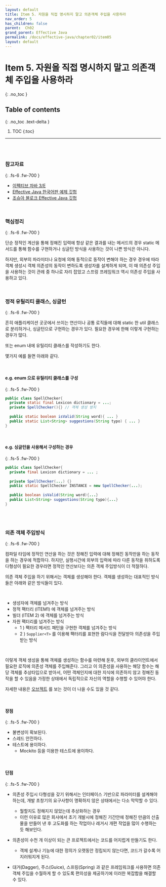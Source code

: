 ```yaml
---
layout: default
title: Item 5. 자원을 직접 명시하지 말고 의존객체 주입을 사용하라
nav_order: 5
has_children: false
parent:  Ch02
grand_parent: Effective Java
permalink: /docs/effective-java/chapter02/item05
layout: default
---
```




# Item 5. 자원을 직접 명시하지 말고 의존객체 주입을 사용하라
{: .no_toc }

## Table of contents
{: .no_toc .text-delta }

1. TOC
{:toc}

---


<br>
<br>

### 참고자료
{: .fs-6 .fw-700 }

- [이펙티브 자바 3/E](http://www.yes24.com/Product/Goods/65551284)
- [Effective Java 한국어판 예제 깃헙](https://github.com/WegraLee)
- [조슈아 블로크 Effective Java 깃헙](https://github.com/jbloch/effective-java-3e-source-code/tree/master/src/effectivejava)
  <br>

<br>



### 핵심정리
{: .fs-6 .fw-700 }

단순 정적인 계산을 통해 정해진 입력에 항상 같은 결과를 내는 메서드의 경우 static 메서드를 통해 함수를 구현하거나 싱글턴 방식을 사용하는 것이 나쁜 방식은 아니다.<br>

하지만, 외부의 파라미터나 요청에 의해 동적으로 동작이 변해야 하는 경우 경우에 따라 객체 생성시 객체 의존성의 동작이 변하도록 생성자를 설계하게 되며, 이 때 의존성 주입을 사용하는 것이 관례 중 하나로 자리 잡았고 스프링 프레임워크 역시 의존성 주입을 사용하고 있다.<br>

<br>



### 정적 유틸리티 클래스, 싱글턴
{: .fs-6 .fw-700 }

흔히 애플리케이션 곳곳에서 쓰이는 연산이나 공통 로직들에 대해 static 한 util 클래스로 분리하거나, 싱글턴으로 구현하는 경우가 있다. 필요한 경우에 한해 이렇게 구현하는 경우가 많다.

또는 enum 내에 유틸리티 클래스를 작성하기도 한다.

몇가지 예를 들면 아래와 같다.

<br>



#### e.g. enum 으로 유틸리티 클래스를 구성
{: .fs-5 .fw-700 }

```java
public class SpellChecker{
  private static final Lexicon dictionary = ...;
  private SpellChecker(){} // 객체 생성 방지
  
  public static boolean isValid(String word){ ... }
  public static List<String> suggestions(String typo) { ... }
}
```

<br>



#### e.g. 싱글턴을 사용해서 구성하는 경우
{: .fs-5 .fw-700 }

```java
public class SpellChecker{
  private final Lexicon dictionary = ... ;
  
  private SpellChecker(...) {}
  public static SpellChecker INSTANCE = new SpellChecker(...);
  
  public boolean isValid(String word){...}
  public List<String> suggestions(String typo){...}
}

```
<br>
<br>


### 의존 객체 주입방식
{: .fs-6 .fw-700 }

컴파일 타임에 정적인 연산을 하는 것은 정해진 입력에 대해 정해진 동작만을 하는 동작을 하는 경우에 적합하다. 하지만, 실행시간에 외부의 입력에 따라 다른 동작을 취하도록 다형성이 필요한 경우라면 정적인 연산보다는 의존 객체 주입방식이 더 적절하다.<br>

의존 객체 주입을 하기 위해서는 객체를 생성해야 한다. 객체를 생성하는 대표적인 방식들은 아래와 같은 방식들이 있다.<br>

<br>

- 생성자에 객체를 넘겨주는 방식
- 정적 팩터리 (ITEM1) 에 객체를 넘겨주는 방식
- 빌더 (ITEM 2) 에 객체를 넘겨주는 방식
- 자원 팩터리를 넘겨주는 방식
  - 1 ) 팩터리 메서드 패턴을 구현한 객체를 넘겨주는 방식
  - 2 ) `Supplier<T>` 를 이용해 팩터리를 표현한 람다식을 전달받아 의존성을 주입받는 방식

<br>



이렇게 객체 생성을 통해 객체를 생성하는 함수를 마련해 둔후, 외부의 클라이언트에서 필요한 로직에 의존성 객체를 주입해준다. 그리고 이 의존성을 사용하는 해당 함수는 해당 객체를 추상타입으로 받아서, 어떤 객체인지에 대한 지식에 의존하지 않고 정해진 동작을 할 수 있음을 가정한 상태에서 독립적으로 자신의 역할을 수행할 수 있어야 한다.<br>

자세한 내용은 [오브젝트](http://www.yes24.com/Product/Goods/74219491) 를 보는 것이 더 나을 수도 있을 것 같다.<br>

<br>



#### 장점
{: .fs-5 .fw-700 }

- 불변성이 확보된다.
- 스레드 안전하다.
- 테스트에 용이하다.
  - Mockito 등을 이용한 테스트에 용이하다.

<br>



#### 단점
{: .fs-5 .fw-700 }

- 의존성 주입시 다형성을 갖기 위해서는 인터페이스 기반으로 파라미터를 설계해야 하는데, 개발 초창기의 요구사항이 명확하지 않은 상태에서는 다소 막막할 수 있다. 
  - 뭘할지도 정해지지 않았는데 추상화하는 경우<br>
  - 이런 이유로 많은 회사에서 초기 개발시에 정해진 기간안에 정해진 만큼의 산출물을 만들어 낸 후 고도화를 하는 작업이나 레거시 개편 작업을 많이 수행하는 듯 해보인다.

- 의존성이 수천 개 이상이 되는 큰 프로젝트에서는 코드를 어지럽게 만들기도 한다.
  - 객체 설계나 기능에 대한 정의가 오랫동안 정립되지 않는다면, 코드가 갈수록 어지러워지게 된다.

- 대거(Dagger), 주스(Guice), 스프링(Spring) 과 같은 프레임워크를 사용하면 의존객체 주입을 수월하게 할 수 있도록 편의성을 제공하기에 이러한 복잡합을 해결할 수 있다.<br>

<br>
